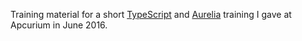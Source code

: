 Training material for a short [TypeScript](https://www.typescriptlang.org/) and [Aurelia](http://aurelia.io) training I gave at Apcurium in June 2016.

